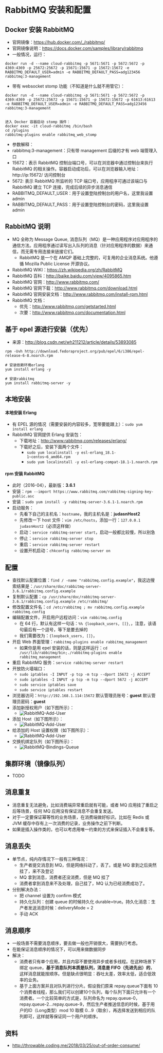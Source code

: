 # RabbitMQ 安装和配置


## Docker 安装 RabbitMQ

- 官网镜像：<https://hub.docker.com/_/rabbitmq/>
- 官网镜像说明：<https://docs.docker.com/samples/library/rabbitmq>
- 一般情况，运行：

```
docker run -d --name cloud-rabbitmq -p 5671:5671 -p 5672:5672 -p 4369:4369 -p 25672:25672 -p 15671:15671 -p 15672:15672 -e RABBITMQ_DEFAULT_USER=admin -e RABBITMQ_DEFAULT_PASS=adg123456 rabbitmq:3-management
```

- 带有 websocket stomp 功能（不知道是什么就不用管它）：

``` 
docker run -d --name cloud-rabbitmq -p 5671:5671 -p 5672:5672 -p 4369:4369 -p 25672:25672 -p 15671:15671 -p 15672:15672 -p 61613:61613 -e RABBITMQ_DEFAULT_USER=admin -e RABBITMQ_DEFAULT_PASS=adg123456 rabbitmq:3-management


进入 Docker 容器启动 stomp 插件：
docker exec -it cloud-rabbitmq /bin/bash
cd /plugins
rabbitmq-plugins enable rabbitmq_web_stomp
```


- 参数解释：
- rabbitmq:3-management：只有带 management 后缀的才有 web 端管理入口
- 15672：表示 RabbitMQ 控制台端口号，可以在浏览器中通过控制台来执行 RabbitMQ 的相关操作。容器启动成功后，可以在浏览器输入地址：http://ip:15672/ 访问控制台
- 5672: 表示 RabbitMQ 所监听的 TCP 端口号，应用程序可通过该端口与 RabbitMQ 建立 TCP 连接，完成后续的异步消息通信
- RABBITMQ_DEFAULT_USER：用于设置登陆控制台的用户名，这里我设置 admin
- RABBITMQ_DEFAULT_PASS：用于设置登陆控制台的密码，这里我设置 admin

## RabbitMQ 说明

- MQ 全称为 Message Queue, 消息队列（MQ）是一种应用程序对应用程序的通信方法。应用程序通过读写出入队列的消息（针对应用程序的数据）来通信，而无需专用连接来链接它们。
    - RabbitMQ 是一个在 AMQP 基础上完整的，可复用的企业消息系统。他遵循 Mozilla Public License 开源协议。
- RabbitMQ WIKI：<https://zh.wikipedia.org/zh/RabbitMQ>
- RabbitMQ 百科：<http://baike.baidu.com/view/4095865.htm>
- RabbitMQ 官网：<http://www.rabbitmq.com/>
- RabbitMQ 官网下载：<http://www.rabbitmq.com/download.html>
- RabbitMQ 官网安装文档：<http://www.rabbitmq.com/install-rpm.html>
- RabbitMQ 文档：
    - 优先：<http://www.rabbitmq.com/getstarted.html>
    - 次要：<http://www.rabbitmq.com/documentation.html>
 
## 基于 epel 源进行安装（优先）

- 来源：<http://blog.csdn.net/wh211212/article/details/53893085>

```
rpm -Uvh http://download.fedoraproject.org/pub/epel/6/i386/epel-release-6-8.noarch.rpm

# 安装依赖环境erlang
yum install erlang -y

# 安装rabbitmq
yum install rabbitmq-server -y
```

## 本地安装

#### 本地安装 Erlang

- 有 EPEL 源的情况（需要安装的内容较多，宽带要能跟上）：`sudo yum install erlang`
- RabbitMQ 官网提供 Erlang 安装包：
    - 下载地址：<http://www.rabbitmq.com/releases/erlang/>
    - 下载好之后，安装下面两个文件：
        - `sudo yum localinstall -y esl-erlang_18.1-1~centos~6_amd64.rpm`
        - `sudo yum localinstall -y esl-erlang-compat-18.1-1.noarch.rpm`


#### rpm 安装 RabbitMQ

- 此时（2016-04），最新版：**3.6.1**
- 安装：`rpm --import https://www.rabbitmq.com/rabbitmq-signing-key-public.asc`
- 安装：`sudo yum install -y rabbitmq-server-3.6.1-1.noarch.rpm`
- 启动服务：
    - 先看下自己的主机名：`hostname`，我的主机名是：**judasnHost2**
    - 先修改一下 host 文件：`vim /etc/hosts`，添加一行：`127.0.0.1 judasnHost2`（必须这样做）
    - 启动：`service rabbitmq-server start`，启动一般都比较慢，所以别急
    - 停止：`service rabbitmq-server stop`
    - 重启：`service rabbitmq-server restart`
	- 设置开机启动：`chkconfig rabbitmq-server on`


## 配置

- 查找默认配置位置：`find / -name "rabbitmq.config.example"`，我这边搜索结果是：`/usr/share/doc/rabbitmq-server-3.6.1/rabbitmq.config.example`
- 复制默认配置：`cp /usr/share/doc/rabbitmq-server-3.6.1/rabbitmq.config.example /etc/rabbitmq/`
- 修改配置文件名：`cd /etc/rabbitmq ; mv rabbitmq.config.example rabbitmq.config`
- 编辑配置文件，开启用户远程访问：`vim rabbitmq.config`
	- 在 64 行，默认有这样一句话：`%% {loopback_users, []},`，注意，该语句最后有一个逗号，等下是要去掉的
	- 我们需要改为：`{loopback_users, []}`，
- 开启 Web 界面管理：`rabbitmq-plugins enable rabbitmq_management`
	- 如果你是用 epel 安装的话，则是这样运行：`cd /usr/lib/rabbitmq/bin;./rabbitmq-plugins enable rabbitmq_management`
- 重启 RabbitMQ 服务：`service rabbitmq-server restart`
- 开放防火墙端口：
	- `sudo iptables -I INPUT -p tcp -m tcp --dport 15672 -j ACCEPT`
	- `sudo iptables -I INPUT -p tcp -m tcp --dport 5672 -j ACCEPT`
	- `sudo service iptables save`
	- `sudo service iptables restart`
- 浏览器访问：`http://192.168.1.114:15672`
	默认管理员账号：**guest**
	默认管理员密码：**guest**
- 添加新授权用户（如下图所示）：
    - ![RabbitMQ-Add-User](../images/RabbitMQ-Add-User-a-1.jpg)
- 添加 Host（如下图所示）：
    - ![RabbitMQ-Add-User](../images/RabbitMQ-Add-User-a-2.jpg)
- 给添加的 Host 设置权限（如下图所示）：
    - ![RabbitMQ-Add-User](../images/RabbitMQ-Add-User-a-3.gif)
- 交换机绑定队列（如下图所示）：
    - ![RabbitMQ-Bindings-Queue](../images/RabbitMQ-Bindings-Queue-a-1.gif)

## 集群环境（镜像队列）

- TODO

## 消息重复

- 消息重复无法避免，比如消费端异常重启就有可能，或者 MQ 应用挂了重启之后等场景，任何 MQ 应用没有保证消息不会重复发送。
- 对于一定要保证幂等性的业务场景，在消费端做好标识。比如在 Redis 或 JVM 缓存中存有上一次消费的记录，业务操作之前下判断。
- 如果是插入操作类的，也可以考虑用唯一约束的方式来保证插入不会重复等。

## 消息丢失

- 单节点，纯内存情况下一般有三种情况：
	- 生产者提交消息到 MQ，但是网络抖动了，丢了。或是 MQ 拿到之后突然挂了，来不及登记
	- MQ 拿到消息，消费者还没消费，但是 MQ 挂了
	- 消费者拿到消息来不及处理，自己挂了，MQ 认为已经消费成功了。
- 分别解决办法：
	- 把 channel 设置为 confirm 模式
	- 持久化队列：创建 queue 的时候持久化 durable=true。持久化消息：生产者发送消息时候：deliveryMode = 2 
	- 手动 ACK

## 消息顺序

- 一般场景不需要消息顺序，要去做一般也开销很大，需要执行考虑。
- 在能保证消息顺序的情况下，可以用来做数据同步
- 解决：
	- 消费者只有单个应用，并且内容不要使用异步或者多线程。在这种场景下绑定 queue，**基于消息队列本质是队列，消息是 FIFO（先进先出）的**，这样消息就能按顺序。但是缺点很明显：吞吐太差，效率太低，适合低效率的业务。
	- 基于上面方案并且对队列进行分片。假设我们原来 repay.queue下面有 10 个消费者线程，那么我们可以创建10个队列，每个队列下面只允许有一个消费者。一个比较简单的方式是，队列命名为 repay.queue-0，repay.queue-2…repay.queue-9，然后生产者推送信息的时候，基于用户的ID（Long类型）mod 10 取模 0…9（取余），再选择发送到相应的队列即可，这样就等保证同一个用户的顺序。


## 资料

- <http://throwable.coding.me/2018/03/25/out-of-order-consume/>





